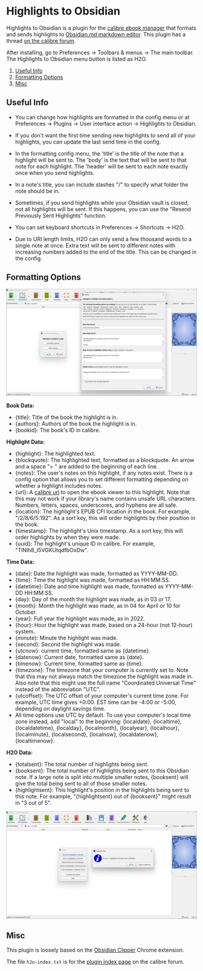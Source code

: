 
# Highlights to Obsidian

Highlights to Obsidian is a plugin for the [calibre ebook manager](https://calibre-ebook.com/) that formats and sends highlights to [Obsidian.md markdown editor](https://obsidian.md/). This plugin has a thread [on the calibre forum](https://www.mobileread.com/forums/showthread.php?t=351283).

After installing, go to Preferences -> Toolbars & menus -> The main toolbar. The Highlights to Obsidian menu button is listed as H2O.

1. [Useful Info](#info)
2. [Formatting Options](#formatting)
3. [Misc](#misc)

<a name="info"></a>
## Useful Info

- You can change how highlights are formatted in the config menu or at Preferences -> Plugins -> User interface action -> Highlights to Obsidian.

- If you don't want the first time sending new highlights to send all of your highlights, you can update the last send time in the config.

- In the formatting config menu, the 'title' is the title of the note that a highlight will be sent to. The 'body' is the text that will be sent to that note for each highlight. The 'header' will be sent to each note exactly once when you send highlights.

- In a note's title, you can include slashes "/" to specify what folder the note should be in.

- Sometimes, if you send highlights while your Obsidian vault is closed, not all highlights will be sent. If this happens, you can use the "Resend Previously Sent Highlights" function.

- You can set keyboard shortcuts in Preferences -> Shortcuts -> H2O.

- Due to URI length limits, H2O can only send a few thousand words to a single note at once. Extra text will be sent to different notes with increasing numbers added to the end of the title. This can be changed in the config.

<a name="formatting"></a>
## Formatting Options

![](/images/formatting-options.png)

**Book Data:**
- {title}: Title of the book the highlight is in.
- {authors}: Authors of the book the highlight is in.
- {bookid}: The book's ID in calibre. 

**Highlight Data:**
- {highlight}: The highlighted text.
- {blockquote}: The highlighted text, formatted as a blockquote. An arrow and a space "> " are added to the beginning of each line.
- {notes}: The user's notes on this highlight, if any notes exist. There is a config option that allows you to set different formatting depending on whether a highlight includes notes.
- {url}: A [calibre url](https://manual.calibre-ebook.com/url_scheme.html) to open the ebook viewer to this highlight. Note that this may not work if your library's name contains unsafe URL characters. Numbers, letters, spaces, underscores, and hyphens are all safe.
- {location}: The highlight's EPUB CFI location in the book. For example, "/2/8/6/5:192". As a sort key, this will order highlights by their position in the book.
- {timestamp}: The highlight's Unix timestamp. As a sort key, this will order highlights by when they were made.
- {uuid}: The highlight's unique ID in calibre. For example, "TlNlh8_I5VGKUtqdfbOxDw".

**Time Data:**
- {date}: Date the highlight was made, formatted as YYYY-MM-DD.
- {time}: Time the highlight was made, formatted as HH:MM:SS.
- {datetime}: Date and time highlight was made, formatted as YYYY-MM-DD HH:MM:SS.
- {day}: Day of the month the highlight was made, as in 03 or 17.
- {month}: Month the highlight was made, as in 04 for April or 10 for October.
- {year}: Full year the highlight was made, as in 2022.
- {hour}: Hour the highlight was made, based on a 24-hour (not 12-hour) system.
- {minute}: Minute the highlight was made.
- {second}: Second the highlight was made.
- {utcnow}: current time, formatted same as {datetime}.
- {datenow}: Current date, formatted same as {date}.
- {timenow}: Current time, formatted same as {time}.
- {timezone}: The timezone that your computer is currently set to. Note that this may not always match the timezone the highlight was made in. Also note that this might use the full name "Coordinated Universal Time" instead of the abbreviation "UTC".
- {utcoffset}: The UTC offset of your computer's current time zone. For example, UTC time gives +0:00. EST time can be -4:00 or -5:00, depending on daylight savings time.
- All time options use UTC by default. To use your computer's local time zone instead, add "local" to the beginning: {localdate}, {localtime}, {localdatetime}, {localday}, {localmonth}, {localyear}, {localhour}, {localminute}, {localsecond}, {localnow}, {localdatenow}, {localtimenow}.

**H2O Data:**
- {totalsent}: The total number of highlights being sent.
- {booksent}: The total number of highlights being sent to this Obsidian note. If a large note is split into multiple smaller notes, {booksent} will give the total being sent to all of those smaller notes.
- {highlightsent}: This highlight's position in the highlights being sent to this note. For example, "{highlightsent} out of {booksent}" might result in "3 out of 5".

![](/images/send-success.png)

<a name="misc"></a>
## Misc

This plugin is loosely based on the [Obsidian Clipper](https://github.com/jplattel/obsidian-clipper) Chrome extension.

The file `h2o-index.txt` is for the [plugin index page](https://www.mobileread.com/forums/showthread.php?t=118764) on the calibre forum.
